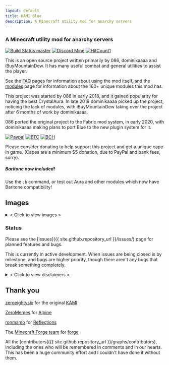```yaml
---
layout: default
title: KAMI Blue
description: A Minecraft utility mod for anarchy servers
---
```


### A Minecraft utility mod for anarchy servers

[![Build Status master](https://img.shields.io/travis/com/kami-blue/client/master?logo=gradle&label=build&style=flat-square)](https://travis-ci.com/kami-blue/client/)
[![Discord Mine](https://img.shields.io/discord/573954110454366214?label=chat&logo=discord&logoColor=white&style=flat-square)](https://discord.gg/KfpqwZB)
[![HitCount1](https://camo.githubusercontent.com/8065fb7bb117c1f3d62b5c4e2d8bd8caed4ccb03/687474703a2f2f686974732e6477796c2e636f6d2f6b616d692d626c75652f636c69656e742e737667)](https://github.com/kami-blue/client)

This is an open source project written primarily by 086, dominikaaaa and iBuyMountainDew. It has many useful combat and general utilities to assist the player. 

See the [FAQ](/faq) pages for information about using the mod itself, and the [modules](/modules) page for information about the 160+ unique modules this mod has.

This project was started by 086 in early 2018, and it gained popularity for having the best CrystalAura.
In late 2019 dominikaaaa picked up the project, noticing the lack of modules, with iBuyMountainDew taking over the project after 6 months of work by dominikaaaa. 


086 ported the original project to the Fabric mod system, in early 2020, with dominikaaaa making plans to port Blue to the new plugin system for it. 

[![Paypal](https://img.shields.io/badge/paypal-donate-red?color=169bd7&logo=paypal&style=flat-square)](https://paypal.me/mik4a/5USD) 
[![BTC](https://img.shields.io/badge/btc-clickme-red?color=f08b16&logo=bitcoin&style=flat-square)](https://www.blockchain.com/btc/address/19pH4aNZZMPJkqQ2826BauRokyBs1NYon7)
[![BCH](https://img.shields.io/badge/bch-clickme-red?color=2db300&logo=cash-app&style=flat-square)](https://www.blockchain.com/bch/address/19pH4aNZZMPJkqQ2826BauRokyBs1NYon7) 

Please consider donating to help support this project and get a unique cape in game. (Capes are a minimum $5 donation, due to PayPal and bank fees, sorry).

##### Baritone now included!

Use the `;b` command, or test out Aura and other modules which now have Baritone compatibility!

## Images

<details> 
	<summary>< Click to view images ></summary>

<p>Elytra and Cape</p>

<img src="https://raw.githubusercontent.com/kami-blue/assets/assets/assets/readme/elytra.gif" width="500" alt="Elytra and Cape"/>

<p>The GUI</p>

<img src="https://raw.githubusercontent.com/kami-blue/assets/assets/assets/readme/gui.png" width="500" alt="The GUI"/>

<p>Capes in game</p>

<img src="https://raw.githubusercontent.com/kami-blue/assets/assets/assets/readme/capes.png" width="500" alt="Capes in game"/>

<p>Shulker preview being used in chat</p>

<img src="https://raw.githubusercontent.com/kami-blue/assets/assets/assets/readme/shulkerChat.png" width="500" alt="Shulker preview being used in chat"/>

<p>CrystalAura targeting</p>

<img src="https://raw.githubusercontent.com/kami-blue/assets/assets/assets/readme/crystalAura.png" width="500" alt="CrystalAura targeting"/>

</details>

### Status 

Please see the [issues]({{ site.github.repository_url }}/issues/) page for planned features and bugs.

This is currently in active development. When issues are being closed is by milestone, and bugs are higher priority, though there aren't any bugs that break something completely.

<p>
<details>
	<summary>< Click to view disclaimers ></summary>

<p>
    See <a href="https://github.com/fr1kin/forgehax">forgehax</a> for an equivalent. Some features in KAMI may be based on those of forgehax, and KAMI / KAMI Blue have some features it doesn't. KAMI Blue won't be based off of other mods unless said otherwise.

    If you get banned for breaking a servers rules using KAMI Blue, it is not any of the developers fault. It is meant to be used on *anarchy* servers, which do not have rules.  
</p>

</details>
</p>

## Thank you

[zeroeightysix](https://github.com/zeroeightysix) for the original [KAMI](https://github.com/zeroeightysix/KAMI)

[ZeroMemes](https://github.com/ZeroMemes) for [Alpine](https://github.com/ZeroMemes/Alpine)

[ronmamo](https://github.com/ronmamo/) for [Reflections](https://github.com/ronmamo/reflections)

The [Minecraft Forge team](https://github.com/MinecraftForge) for [forge](https://files.minecraftforge.net/)

All the [contributors]({{ site.github.repository_url }}/graphs/contributors), including the ones who will be remembered in comments and in our hearts. This has been a huge community effort and I couldn't have done it without them.
